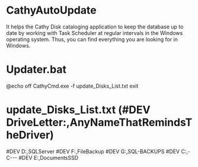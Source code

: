 # CathyAutoUpdate

It helps the Cathy Disk cataloging application to keep the database up to date by working with Task Scheduler at regular intervals in the Windows operating system. Thus, you can find everything you are looking for in Windows.

# Updater.bat
@echo off
CathyCmd.exe -f update_Disks_List.txt
exit

# update_Disks_List.txt (#DEV DriveLetter:\,AnyNameThatRemindsTheDriver)
#DEV D:\,SQLServer
#DEV F:\,FileBackup
#DEV G:\,SQL-BACKUPS
#DEV C:\,-C---
#DEV E:\,DocumentsSSD
